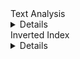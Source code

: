 
<summary>Text Analysis</summary>
<details>
##📚 What Is Text Analysis?

Text analysis is the process of breaking down a piece of text into smaller elements (tokens) and normalizing them for efficient search. <br>
In Elasticsearch, this is done using a combination of: <br>

- Character Filters → Modify the original text before tokenization.
- Tokenizers → Split text into tokens (usually words).
- Token Filters → Modify or remove tokens after tokenization.

#### Pipeline
```
Text → Character Filters → Tokenizer → Token Filters → Indexed Tokens
```

### ⚙️ Built-in Analyzers
| Analyzer                  | Description                                                             |
| ------------------------- | ----------------------------------------------------------------------- |
| `standard`                | The default analyzer. Splits text on word boundaries and lowercases it. |
| `simple`                  | Splits text on non-letter characters and lowercases terms.              |
| `whitespace`              | Splits text only by whitespace.                                         |
| `stop`                    | Same as simple analyzer but removes stop words.                         |
| `keyword`                 | Treats the entire string as a single token (useful for exact matches).  |
| `english`, `french`, etc. | Language-specific analyzers with stemming and stop-word removal.        |

### 🧪 The Analyze API
#### 🔍 Basic Example
```
GET /_analyze
{
  "analyzer": "standard",
  "text": "The Quick Brown Foxes."
}
```

#### Response:
```
{
  "tokens": [
    { "token": "the", "start_offset": 0, "end_offset": 3, "type": "<ALPHANUM>", "position": 0 },
    { "token": "quick", "start_offset": 4, "end_offset": 9, "type": "<ALPHANUM>", "position": 1 },
    { "token": "brown", "start_offset": 10, "end_offset": 15, "type": "<ALPHANUM>", "position": 2 },
    { "token": "foxes", "start_offset": 16, "end_offset": 21, "type": "<ALPHANUM>", "position": 3 }
  ]
}
```
</details>

<summary>Inverted Index</summary>
<details>
  # Inverted Index Internals — Deep Dive into How It Works in Lucene and Elasticsearch

## 1. Overview

An **inverted index** is the core data structure behind Elasticsearch and Apache Lucene.  
It enables **fast full-text search** by mapping **terms (words)** to the **documents** that contain them — essentially the inverse of a traditional forward index (which maps documents → terms).

---

## 2. High-Level Concept

- **Forward index:**  
  `docID → [list of terms]`

- **Inverted index:**  
  `term → [list of docIDs]`

Instead of scanning all documents to find a term, Elasticsearch queries the inverted index directly — allowing sub-linear search performance.

---

## 3. How Text Becomes an Inverted Index

When a document is indexed, its textual fields go through a **text analysis pipeline**.  
Each field is transformed into a stream of tokens, then recorded in the inverted index.

### Simplified flow:
```
Document
↓
Field value ("The quick brown fox")
↓
Analyzer pipeline (character filter → tokenizer → token filters)
↓
Token stream: ["quick", "brown", "fox"]
↓
Inverted index:
quick → [doc1]
brown → [doc1]
fox → [doc1]
```


---

## 4. Internal Components of the Inverted Index

### 4.1. **Term Dictionary (Lexicon)**
- Contains **all unique terms** in a field.
- Each term points to:
  - Its **posting list**
  - Its **term statistics** (e.g., total frequency, document frequency)
- Stored efficiently as a **Finite State Transducer (FST)** — a compressed automaton that maps term → posting list pointer.

> Example:
> ```
> Term Dictionary:
> ├─ apple → pointer to postings block 0x01
> ├─ banana → pointer to postings block 0x0A
> └─ cherry → pointer to postings block 0x10
> ```

---

### 4.2. **Postings List**
- The **heart** of the inverted index.
- For each term, it stores **which documents** contain that term and metadata for scoring and phrase matching.

Each entry is called a **posting** and contains:
| Field | Description |
|--------|--------------|
| `docID` | Numeric ID assigned to the document |
| `termFreq` | Number of times the term appears in that document |
| `positions` | Word positions within the field (for phrase queries) |
| `offsets` | Character start/end offsets (for highlighting) |
| `payloads` | Optional custom bytes per term occurrence |

> Example (term = "quick"):
> ```
> Postings:
>   docID=1, freq=2, positions=[3, 15]
>   docID=3, freq=1, positions=[7]
> ```

---

### 4.3. **Doc Values**
- Stored separately from the inverted index.
- Enable **sorting**, **aggregations**, and **faceting** without scanning the inverted lists.
- Stored in **columnar format** for fast sequential reads.

---

### 4.4. **Stored Fields**
- These hold the **original JSON source** or specific fields to return in search hits.
- Not part of the inverted index but stored in the same Lucene segment.

---

## 5. Compression and Storage Efficiency

Lucene optimizes for disk and memory through several compression mechanisms:

### • Delta Encoding (for docIDs)
Stores differences between consecutive docIDs rather than full integers:
```
[100, 105, 107] → [100, +5, +2]
```


### • Variable-Length Integer Encoding (VInt)
Smaller numbers (like docID deltas) use fewer bytes.

### • Block-based Compression
Postings lists are grouped into blocks of 128/256 entries, then compressed using:
- **Frame-of-Reference (FOR)**
- **SIMD-BP128**
- **LZ4** for stored fields

### • FST for Term Dictionary
Highly compressed finite automaton reduces memory footprint while enabling fast prefix/suffix lookups (used in wildcard or fuzzy queries).

---

## 6. Query Execution Using the Inverted Index

When you run a query (e.g., `quick brown`):

1. **Parse query** into tokens → `["quick", "brown"]`
2. **Lookup postings list** for each term
3. **Intersect or union postings** depending on query type:
   - `AND`: intersection of postings lists
   - `OR`: union of postings lists
4. **Score documents** using TF-IDF or BM25 based on:
   - Term frequency (`tf`)
   - Inverse document frequency (`idf`)
   - Field normalization (`norm`)
5. **Return top-K results**

Example:
```
"quick" → [doc1, doc3, doc5]
"brown" → [doc1, doc2, doc5]

AND → intersection = [doc1, doc5]
```


---

## 7. Segments and Merge Process

Lucene writes data in immutable **segments**:
- Each segment is a **mini inverted index** (term dictionary + postings + stored fields).
- New documents are written to new segments.
- Over time, background **merge operations** combine smaller segments into larger ones for performance and space optimization.

### Merge example:
```
Segment_1: docs [1–1000]
Segment_2: docs [1001–2000]
→ merge → Segment_3: docs [1–2000]
```



When merged:
- Duplicate/deleted docs are dropped
- Postings lists are re-written
- FSTs are rebuilt

---

## 8. Handling Updates and Deletes

Since segments are immutable:
- **Updates** = mark old doc as deleted + index a new version in a new segment.
- **Deletes** = maintain a **bitset** (`.del` file) marking which docIDs are invalid.

During searches:
- Deleted docs are skipped using this bitset.
- Deleted docs are physically removed during segment merge.

---

## 9. Example Visualization

Let’s see a simple example with 2 documents:

| docID | Text |
|--------|------|
| 1 | "quick brown fox" |
| 2 | "quick red fox" |

After analysis:

| Term | Postings (docID → positions) |
|------|-------------------------------|
| brown | 1 → [2] |
| fox | 1 → [3], 2 → [3] |
| quick | 1 → [1], 2 → [1] |
| red | 2 → [2] |

---

## 10. Inverted Index vs Forward Index

| Feature | Forward Index | Inverted Index |
|----------|----------------|----------------|
| Structure | docID → terms | term → docIDs |
| Use Case | Document reconstruction | Full-text search |
| Storage | Sequential | Term-based |
| Query Speed | O(n) | O(log n) or better |
| Update Speed | Fast | Moderate (due to segment merges) |

---

## 11. Summary

| Concept | Description |
|----------|-------------|
| **Analyzer** | Converts text into tokens |
| **Term Dictionary (FST)** | Maps terms to posting lists |
| **Postings List** | Stores docIDs, positions, frequencies |
| **Doc Values** | Columnar structure for aggregations/sorting |
| **Segments** | Immutable mini-indices merged periodically |
| **Deletes** | Managed via bitsets until merge |
| **Compression** | Uses delta + variable-length + block encoding |

---

## 12. Key Takeaways

- The inverted index is **optimized for read performance**.
- Lucene achieves **high compression** and **fast lookup** through FSTs and delta encoding.
- **Segment-based immutability** simplifies concurrency, rollback, and merges.
- Query performance depends heavily on **analyzers**, **term statistics**, and **index structure**.

---

## 13. References

- [Lucene Inverted Index Formats](https://lucene.apache.org/core/)
- [Elasticsearch: How Inverted Index Works](https://www.elastic.co/guide/en/elasticsearch/reference/current/index-modules.html)
- [Understanding FSTs in Lucene](https://blog.mikemccandless.com/2010/12/using-finite-state-transducers-in.html)

---

</details>
